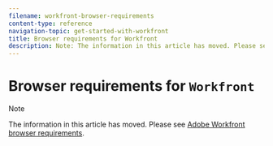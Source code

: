 ```yaml
---
filename: workfront-browser-requirements
content-type: reference
navigation-topic: get-started-with-workfront
title: Browser requirements for Workfront
description: Note: The information in this article has moved. Please see Adobe Workfront browser requirements.
---
```


# Browser requirements for `Workfront`

>[!NOTE]
>
>The information in this article has moved. Please see [Adobe Workfront browser requirements](../../workfront-basics/workfront-browser-requirements.md).

